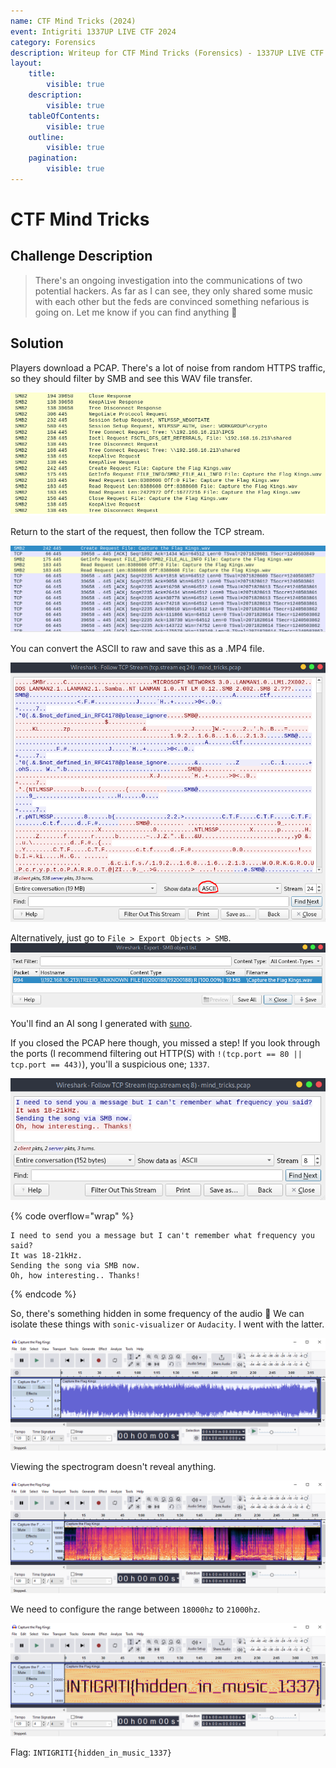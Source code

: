 ```yaml
---
name: CTF Mind Tricks (2024)
event: Intigriti 1337UP LIVE CTF 2024
category: Forensics
description: Writeup for CTF Mind Tricks (Forensics) - 1337UP LIVE CTF (2024) 💜
layout:
    title:
        visible: true
    description:
        visible: true
    tableOfContents:
        visible: true
    outline:
        visible: true
    pagination:
        visible: true
---
```


# CTF Mind Tricks

## Challenge Description

> There's an ongoing investigation into the communications of two potential hackers. As far as I can see, they only shared some music with each other but the feds are convinced something nefarious is going on. Let me know if you can find anything 🔎

## Solution

Players download a PCAP. There's a lot of noise from random HTTPS traffic, so they should filter by SMB and see this WAV file transfer.

![](./images/0.PNG)

Return to the start of the request, then follow the TCP stream.

![](./images/1.PNG)

You can convert the ASCII to raw and save this as a .MP4 file.

![](./images/2.PNG)

Alternatively, just go to `File > Export Objects > SMB`.
![](./images/3.PNG)

You'll find an AI song I generated with [suno](https://suno.com).

If you closed the PCAP here though, you missed a step! If you look through the ports (I recommend filtering out HTTP(S) with `!(tcp.port == 80 || tcp.port == 443)`), you'll a suspicious one; `1337`.

![](./images/4.PNG)

{% code overflow="wrap" %}
```
I need to send you a message but I can't remember what frequency you said?
It was 18-21kHz.
Sending the song via SMB now.
Oh, how interesting.. Thanks!
```
{% endcode %}

So, there's something hidden in some frequency of the audio 🤔 We can isolate these things with `sonic-visualizer` or `Audacity`. I went with the latter.

![](./images/5.PNG)

Viewing the spectrogram doesn't reveal anything.

![](./images/6.PNG)

We need to configure the range between `18000hz` to `21000hz`.

![](./images/7.PNG)

Flag: `INTIGRITI{hidden_in_music_1337}`
